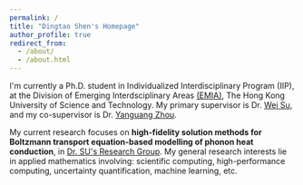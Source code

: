 ```yaml
---
permalink: /
title: "Dingtao Shen's Homepage"
author_profile: true
redirect_from: 
  - /about/
  - /about.html
---
```


I'm currently a Ph.D. student in Individualized Interdisciplinary Program (IIP), at the Division of Emerging Interdsciplinary Areas [(EMIA)](https://emia.hkust.edu.hk/), The Hong Kong University of Science and Technology. My primary supervisor is Dr. [Wei Su](https://facultyprofiles.hkust.edu.hk/profiles.php?profile=wei-su-weisu), and my co-supervisor is Dr. [Yanguang Zhou](https://seng.hkust.edu.hk/about/people/faculty/yanguang-zhou).

My current research focuses on **high-fidelity solution methods for Boltzmann transport equation-based modelling of phonon heat conduction**, in [Dr. SU's Research Group](https://weisu-mae.github.io/). My general research interests lie in applied mathematics involving: scientific computing, high-performance computing, uncertainty quantification, machine learning, etc.

